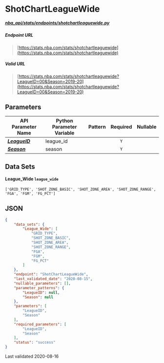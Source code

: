 # ShotChartLeagueWide
##### [nba_api/stats/endpoints/shotchartleaguewide.py](https://github.com/swar/nba_api/blob/master/src/nba_api/stats/endpoints/shotchartleaguewide.py)

##### Endpoint URL
>[https://stats.nba.com/stats/shotchartleaguewide](https://stats.nba.com/stats/shotchartleaguewide)

##### Valid URL
>[https://stats.nba.com/stats/shotchartleaguewide?LeagueID=00&Season=2019-20](https://stats.nba.com/stats/shotchartleaguewide?LeagueID=00&Season=2019-20)

## Parameters
| API Parameter Name                                                                                              | Python Parameter Variable | Pattern | Required | Nullable |
|-----------------------------------------------------------------------------------------------------------------|---------------------------|:-------:|:--------:|:--------:|
| [_**LeagueID**_](https://github.com/swar/nba_api/blob/master/docs/nba_api/stats/library/parameters.md#LeagueID) | league_id                 |         |   `Y`    |          | 
| [_**Season**_](https://github.com/swar/nba_api/blob/master/docs/nba_api/stats/library/parameters.md#Season)     | season                    |         |   `Y`    |          | 

## Data Sets
#### League_Wide `league_wide`
```text
['GRID_TYPE', 'SHOT_ZONE_BASIC', 'SHOT_ZONE_AREA', 'SHOT_ZONE_RANGE', 'FGA', 'FGM', 'FG_PCT']
```


## JSON
```json
{
    "data_sets": {
        "League_Wide": [
            "GRID_TYPE",
            "SHOT_ZONE_BASIC",
            "SHOT_ZONE_AREA",
            "SHOT_ZONE_RANGE",
            "FGA",
            "FGM",
            "FG_PCT"
        ]
    },
    "endpoint": "ShotChartLeagueWide",
    "last_validated_date": "2020-08-15",
    "nullable_parameters": [],
    "parameter_patterns": {
        "LeagueID": null,
        "Season": null
    },
    "parameters": [
        "LeagueID",
        "Season"
    ],
    "required_parameters": [
        "LeagueID",
        "Season"
    ],
    "status": "success"
}
```

Last validated 2020-08-16